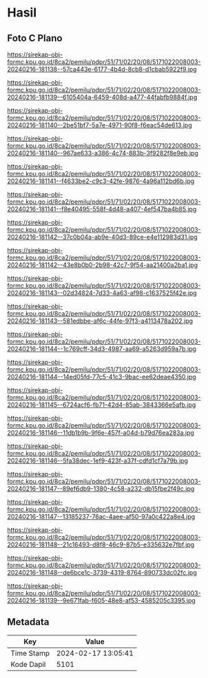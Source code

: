 # Hasil

## Foto C Plano

https://sirekap-obj-formc.kpu.go.id/8ca2/pemilu/pdpr/51/71/02/20/08/5171022008003-20240216-181138--57ca443e-6177-4b4d-8cb8-d1cbab5922f9.jpg

https://sirekap-obj-formc.kpu.go.id/8ca2/pemilu/pdpr/51/71/02/20/08/5171022008003-20240216-181139--6105404a-6459-408d-a477-44fabfb9884f.jpg

https://sirekap-obj-formc.kpu.go.id/8ca2/pemilu/pdpr/51/71/02/20/08/5171022008003-20240216-181140--2be51bf7-5a7e-4971-90f8-f6eac54de613.jpg

https://sirekap-obj-formc.kpu.go.id/8ca2/pemilu/pdpr/51/71/02/20/08/5171022008003-20240216-181140--967ae633-a386-4c74-883b-3f9282f8e9eb.jpg

https://sirekap-obj-formc.kpu.go.id/8ca2/pemilu/pdpr/51/71/02/20/08/5171022008003-20240216-181141--f4633be2-c9c3-42fe-9876-4a96a112bd6b.jpg

https://sirekap-obj-formc.kpu.go.id/8ca2/pemilu/pdpr/51/71/02/20/08/5171022008003-20240216-181141--f8e40495-558f-4d48-a407-4ef547ba4b85.jpg

https://sirekap-obj-formc.kpu.go.id/8ca2/pemilu/pdpr/51/71/02/20/08/5171022008003-20240216-181142--37c0b04a-ab9e-40d3-89ce-e4e112983d31.jpg

https://sirekap-obj-formc.kpu.go.id/8ca2/pemilu/pdpr/51/71/02/20/08/5171022008003-20240216-181142--43e8b0b0-2b98-42c7-9f54-aa21400a2ba1.jpg

https://sirekap-obj-formc.kpu.go.id/8ca2/pemilu/pdpr/51/71/02/20/08/5171022008003-20240216-181143--02d34824-7d33-4a63-af98-c1637525f42e.jpg

https://sirekap-obj-formc.kpu.go.id/8ca2/pemilu/pdpr/51/71/02/20/08/5171022008003-20240216-181143--581edbbe-af6c-44fe-97f3-a4113478a202.jpg

https://sirekap-obj-formc.kpu.go.id/8ca2/pemilu/pdpr/51/71/02/20/08/5171022008003-20240216-181144--1c769cff-34d3-4987-aa69-a5263d959a7b.jpg

https://sirekap-obj-formc.kpu.go.id/8ca2/pemilu/pdpr/51/71/02/20/08/5171022008003-20240216-181144--14ed05fd-77c5-41c3-9bac-ee62deae4350.jpg

https://sirekap-obj-formc.kpu.go.id/8ca2/pemilu/pdpr/51/71/02/20/08/5171022008003-20240216-181145--6724acf6-fb71-42d4-85ab-3843366e5afb.jpg

https://sirekap-obj-formc.kpu.go.id/8ca2/pemilu/pdpr/51/71/02/20/08/5171022008003-20240216-181146--11db1b9b-9f6e-457f-a04d-b79d76ea283a.jpg

https://sirekap-obj-formc.kpu.go.id/8ca2/pemilu/pdpr/51/71/02/20/08/5171022008003-20240216-181146--5fa38dec-1ef9-423f-a37f-cdfd1cf7a79b.jpg

https://sirekap-obj-formc.kpu.go.id/8ca2/pemilu/pdpr/51/71/02/20/08/5171022008003-20240216-181147--89ef6db9-1380-4c58-a232-db15fbe2f49c.jpg

https://sirekap-obj-formc.kpu.go.id/8ca2/pemilu/pdpr/51/71/02/20/08/5171022008003-20240216-181147--13185237-76ac-4aee-af50-97a0c422a8e4.jpg

https://sirekap-obj-formc.kpu.go.id/8ca2/pemilu/pdpr/51/71/02/20/08/5171022008003-20240216-181148--21c16493-d8f8-46c9-87b5-e335632e7fbf.jpg

https://sirekap-obj-formc.kpu.go.id/8ca2/pemilu/pdpr/51/71/02/20/08/5171022008003-20240216-181148--de6bce1c-3739-4319-8764-890733dc02fc.jpg

https://sirekap-obj-formc.kpu.go.id/8ca2/pemilu/pdpr/51/71/02/20/08/5171022008003-20240216-181139--9e671fab-f605-48e8-af53-4585205c3395.jpg


## Metadata

| Key        | Value               |
| ---------- | ------------------- |
| Time Stamp | 2024-02-17 13:05:41 |
| Kode Dapil | 5101                |



